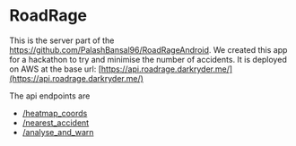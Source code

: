 # RoadRage
This is the server part of the https://github.com/PalashBansal96/RoadRageAndroid. We created this app for a hackathon to try and minimise the number of accidents. It is deployed on AWS at the base url: [https://api.roadrage.darkryder.me/](https://api.roadrage.darkryder.me/) 

The  api endpoints are
 - [/heatmap_coords](https://api.roadrage.darkryder.me//heatmap_coords?lat=28.56646175&lon=77.18502357)
 - [/nearest_accident](https://api.roadrage.darkryder.me/nearest_accident?lat=28.56646175&lon=77.18502357)
 - [/analyse_and_warn](https://api.roadrage.darkryder.me/analyse_and_warn?lat=28.56646175&lon=77.18502357)
